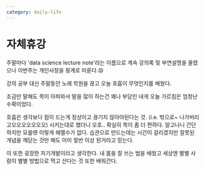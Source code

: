 ```yaml
---
category: daily-life
---
```


# 자체휴강

주말마다 'data science lecture note'라는 이름으로 계속 강의록 및 부연설명을 올렸으나
이번주는 개인사정을 핑계로 미룬다.😝  

강의 공부 대신 주말동안 노래 학원을 끊고 오늘 호흡이 무엇인지를 배웠다.  

조금만 말해도 목이 아파와서 말을 많이 하는건 꽤나 부담인 내게 
오늘 가르침은 엄청난 수확이었다.  

호흡은 생각보다 힘이 드는게 정상이고 끊기지 않아야된다는 것. (i.e. 밖으로~ 나가버리고오오오오오오오)
시키는대로 했더니 오호.. 확실히 목이 좀 더 편하다. 
알고나니 간단하지만 모를떈 이렇게 헤맬수가 없다.
습관으로 만드는데는 시간이 걸리겠지만 
잘못된 개념을 깨닫는 것만 해도 이미 절반 이상 된거라고 믿는다. 

이 또한 굉장한 자기개발이라고 생각한다. 내 몸을 잘 쓰는 법을 배웠고 
세상엔 별별 사람이 별별 방법으로 먹고 산다는 것 또한 배워간다.  
